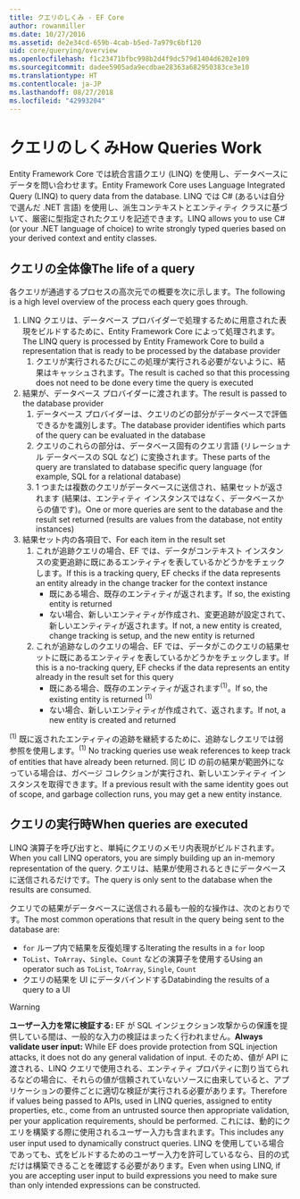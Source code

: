 ```yaml
---
title: クエリのしくみ - EF Core
author: rowanmiller
ms.date: 10/27/2016
ms.assetid: de2e34cd-659b-4cab-b5ed-7a979c6bf120
uid: core/querying/overview
ms.openlocfilehash: f1c23471bfbc998b2d4f9dc579d1404d6202e109
ms.sourcegitcommit: dadee5905ada9ecdbae28363a682950383ce3e10
ms.translationtype: HT
ms.contentlocale: ja-JP
ms.lasthandoff: 08/27/2018
ms.locfileid: "42993204"
---
```

# <a name="how-queries-work"></a><span data-ttu-id="9e2c7-102">クエリのしくみ</span><span class="sxs-lookup"><span data-stu-id="9e2c7-102">How Queries Work</span></span>

<span data-ttu-id="9e2c7-103">Entity Framework Core では統合言語クエリ (LINQ) を使用し、データベースにデータを問い合わせます。</span><span class="sxs-lookup"><span data-stu-id="9e2c7-103">Entity Framework Core uses Language Integrated Query (LINQ) to query data from the database.</span></span> <span data-ttu-id="9e2c7-104">LINQ では C# (あるいは自分で選んだ .NET 言語) を使用し、派生コンテキストとエンティティ クラスに基づいて、厳密に型指定されたクエリを記述できます。</span><span class="sxs-lookup"><span data-stu-id="9e2c7-104">LINQ allows you to use C# (or your .NET language of choice) to write strongly typed queries based on your derived context and entity classes.</span></span>

## <a name="the-life-of-a-query"></a><span data-ttu-id="9e2c7-105">クエリの全体像</span><span class="sxs-lookup"><span data-stu-id="9e2c7-105">The life of a query</span></span>

<span data-ttu-id="9e2c7-106">各クエリが通過するプロセスの高次元での概要を次に示します。</span><span class="sxs-lookup"><span data-stu-id="9e2c7-106">The following is a high level overview of the process each query goes through.</span></span>

1. <span data-ttu-id="9e2c7-107">LINQ クエリは、データベース プロバイダーで処理するために用意された表現をビルドするために、Entity Framework Core によって処理されます。</span><span class="sxs-lookup"><span data-stu-id="9e2c7-107">The LINQ query is processed by Entity Framework Core to build a representation that is ready to be processed by the database provider</span></span>
   1. <span data-ttu-id="9e2c7-108">クエリが実行されるたびにこの処理が実行される必要がないように、結果はキャッシュされます。</span><span class="sxs-lookup"><span data-stu-id="9e2c7-108">The result is cached so that this processing does not need to be done every time the query is executed</span></span>
2. <span data-ttu-id="9e2c7-109">結果が、データベース プロバイダーに渡されます。</span><span class="sxs-lookup"><span data-stu-id="9e2c7-109">The result is passed to the database provider</span></span>
   1. <span data-ttu-id="9e2c7-110">データベース プロバイダーは、クエリのどの部分がデータベースで評価できるかを識別します。</span><span class="sxs-lookup"><span data-stu-id="9e2c7-110">The database provider identifies which parts of the query can be evaluated in the database</span></span>
   2. <span data-ttu-id="9e2c7-111">クエリのこれらの部分は、データベース固有のクエリ言語 (リレーショナル データベースの SQL など) に変換されます。</span><span class="sxs-lookup"><span data-stu-id="9e2c7-111">These parts of the query are translated to database specific query language (for example, SQL for a relational database)</span></span>
   3. <span data-ttu-id="9e2c7-112">1 つまたは複数のクエリがデータべースに送信され、結果セットが返されます (結果は、エンティティ インスタンスではなく、データベースからの値です)。</span><span class="sxs-lookup"><span data-stu-id="9e2c7-112">One or more queries are sent to the database and the result set returned (results are values from the database, not entity instances)</span></span>
3. <span data-ttu-id="9e2c7-113">結果セット内の各項目で、</span><span class="sxs-lookup"><span data-stu-id="9e2c7-113">For each item in the result set</span></span>
   1. <span data-ttu-id="9e2c7-114">これが追跡クエリの場合、EF では、データがコンテキスト インスタンスの変更追跡に既にあるエンティティを表しているかどうかをチェックします。</span><span class="sxs-lookup"><span data-stu-id="9e2c7-114">If this is a tracking query, EF checks if the data represents an entity already in the change tracker for the context instance</span></span>
      * <span data-ttu-id="9e2c7-115">既にある場合、既存のエンティティが返されます。</span><span class="sxs-lookup"><span data-stu-id="9e2c7-115">If so, the existing entity is returned</span></span>
      * <span data-ttu-id="9e2c7-116">ない場合、新しいエンティティが作成され、変更追跡が設定されて、新しいエンティティが返されます。</span><span class="sxs-lookup"><span data-stu-id="9e2c7-116">If not, a new entity is created, change tracking is setup, and the new entity is returned</span></span>
   2. <span data-ttu-id="9e2c7-117">これが追跡なしのクエリの場合、EF では、データがこのクエリの結果セットに既にあるエンティティを表しているかどうかをチェックします。</span><span class="sxs-lookup"><span data-stu-id="9e2c7-117">If this is a no-tracking query, EF checks if the data represents an entity already in the result set for this query</span></span>
      * <span data-ttu-id="9e2c7-118">既にある場合、既存のエンティティが返されます<sup>(1)</sup>。</span><span class="sxs-lookup"><span data-stu-id="9e2c7-118">If so, the existing entity is returned <sup>(1)</sup></span></span>
      * <span data-ttu-id="9e2c7-119">ない場合、新しいエンティティが作成されて、返されます。</span><span class="sxs-lookup"><span data-stu-id="9e2c7-119">If not, a new entity is created and returned</span></span>

<span data-ttu-id="9e2c7-120"><sup>(1)</sup> 既に返されたエンティティの追跡を継続するために、追跡なしクエリでは弱参照を使用します。</span><span class="sxs-lookup"><span data-stu-id="9e2c7-120"><sup>(1)</sup> No tracking queries use weak references to keep track of entities that have already been returned.</span></span> <span data-ttu-id="9e2c7-121">同じ ID の前の結果が範囲外になっている場合は、ガベージ コレクションが実行され、新しいエンティティ インスタンスを取得できます。</span><span class="sxs-lookup"><span data-stu-id="9e2c7-121">If a previous result with the same identity goes out of scope, and garbage collection runs, you may get a new entity instance.</span></span>

## <a name="when-queries-are-executed"></a><span data-ttu-id="9e2c7-122">クエリの実行時</span><span class="sxs-lookup"><span data-stu-id="9e2c7-122">When queries are executed</span></span>

<span data-ttu-id="9e2c7-123">LINQ 演算子を呼び出すと、単純にクエリのメモリ内表現がビルドされます。</span><span class="sxs-lookup"><span data-stu-id="9e2c7-123">When you call LINQ operators, you are simply building up an in-memory representation of the query.</span></span> <span data-ttu-id="9e2c7-124">クエリは、結果が使用されるときにデータベースに送信されるだけです。</span><span class="sxs-lookup"><span data-stu-id="9e2c7-124">The query is only sent to the database when the results are consumed.</span></span>

<span data-ttu-id="9e2c7-125">クエリでの結果がデータベースに送信される最も一般的な操作は、次のとおりです。</span><span class="sxs-lookup"><span data-stu-id="9e2c7-125">The most common operations that result in the query being sent to the database are:</span></span>
* <span data-ttu-id="9e2c7-126">`for` ループ内で結果を反復処理する</span><span class="sxs-lookup"><span data-stu-id="9e2c7-126">Iterating the results in a `for` loop</span></span>
* <span data-ttu-id="9e2c7-127">`ToList`、`ToArray`、`Single`、`Count` などの演算子を使用する</span><span class="sxs-lookup"><span data-stu-id="9e2c7-127">Using an operator such as `ToList`, `ToArray`, `Single`, `Count`</span></span>
* <span data-ttu-id="9e2c7-128">クエリの結果を UI にデータバインドする</span><span class="sxs-lookup"><span data-stu-id="9e2c7-128">Databinding the results of a query to a UI</span></span>

> [!WARNING]  
> <span data-ttu-id="9e2c7-129">**ユーザー入力を常に検証する:** EF が SQL インジェクション攻撃からの保護を提供している間は、一般的な入力の検証はまったく行われません。</span><span class="sxs-lookup"><span data-stu-id="9e2c7-129">**Always validate user input:** While EF does provide protection from SQL injection attacks, it does not do any general validation of input.</span></span> <span data-ttu-id="9e2c7-130">そのため、値が API に渡される、LINQ クエリで使用される、エンティティ プロパティに割り当てられるなどの場合に、それらの値が信頼されていないソースに由来していると、アプリケーションの要件ごとに適切な検証が実行される必要があります。</span><span class="sxs-lookup"><span data-stu-id="9e2c7-130">Therefore if values being passed to APIs, used in LINQ queries, assigned to entity properties, etc., come from an untrusted source then appropriate validation, per your application requirements, should be performed.</span></span> <span data-ttu-id="9e2c7-131">これには、動的にクエリを構築する際に使用されるユーザー入力も含まれます。</span><span class="sxs-lookup"><span data-stu-id="9e2c7-131">This includes any user input used to dynamically construct queries.</span></span> <span data-ttu-id="9e2c7-132">LINQ を使用している場合であっても、式をビルドするためのユーザー入力を許可しているなら、目的の式だけは構築できることを確認する必要があります。</span><span class="sxs-lookup"><span data-stu-id="9e2c7-132">Even when using LINQ, if you are accepting user input to build expressions you need to make sure than only intended expressions can be constructed.</span></span>
